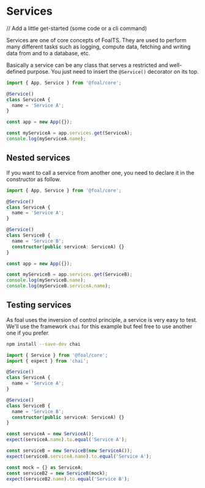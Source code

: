 # Services

// Add a little get-started (some code or a cli command)

Services are one of core concepts of FoalTS. They are used to perform many different tasks such as logging, compute data, fetching and writing data from and to a database, etc.

Basically a service can be any class that serves a restricted and well-defined purpose. You just need to insert the `@Service()` decorator on its top.

```typescript
import { App, Service } from '@foal/core';

@Service()
class ServiceA {
  name = 'Service A';
}

const app = new App({});

const myServiceA = app.services.get(ServiceA);
console.log(myServiceA.name);
```

## Nested services

If you want to call a service from another one, you need to declare it in the constructor as follow.

```typescript
import { App, Service } from '@foal/core';

@Service()
class ServiceA {
  name = 'Service A';
}

@Service()
class ServiceB {
  name = 'Service B';
  constructor(public serviceA: ServiceA) {}
}

const app = new App({});

const myServiceB = app.services.get(ServiceB);
console.log(myServiceB.name);
console.log(myServiceB.serviceA.name);
```

## Testing services

As foal uses the inversion of control principle, a service is very easy to test. We'll use the framework `chai` for this example but feel free to use another one if you prefer.

```sh
npm install --save-dev chai
```

```typescript
import { Service } from '@foal/core';
import { expect } from 'chai';

@Service()
class ServiceA {
  name = 'Service A';
}

@Service()
class ServiceB {
  name = 'Service B';
  constructor(public serviceA: ServiceA) {}
}

const serviceA = new ServiceA();
expect(serviceA.name).to.equal('Service A');

const serviceB = new ServiceB(new ServiceA());
expect(serviceB.serviceA.name).to.equal('Service A');

const mock = {} as ServiceA;
const serviceB2 = new ServiceB(mock);
expect(serviceB2.name).to.equal('Service B');
``` 